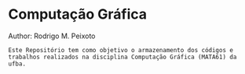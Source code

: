 # Computação Gráfica

Author: Rodrigo M. Peixoto

```
Este Repositório tem como objetivo o armazenamento dos códigos e trabalhos realizados na disciplina Computação Gráfica (MATA61) da ufba.
```
